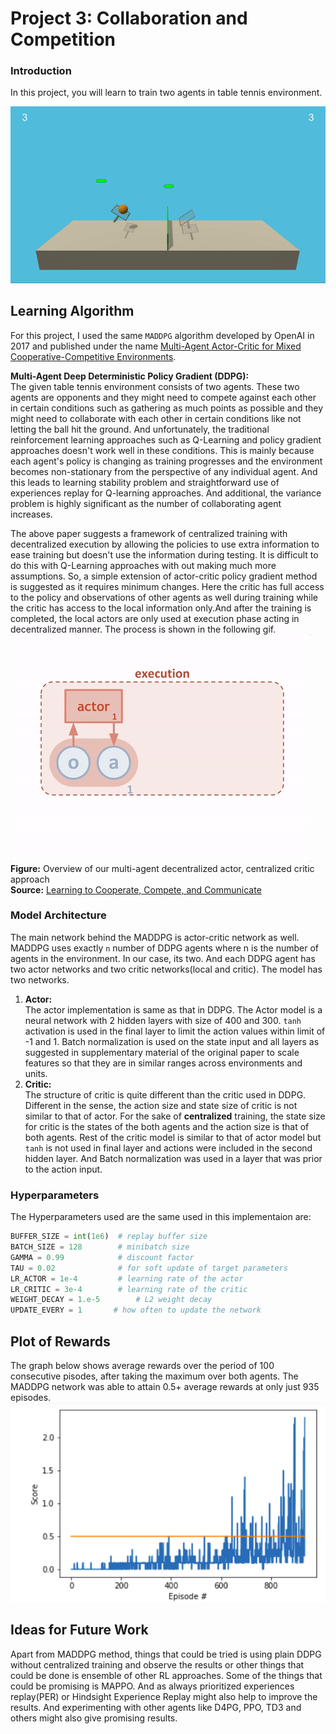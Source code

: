 # Project 3: Collaboration and Competition

### Introduction

In this project, you will learn to train two agents in table tennis environment.   

![Trained Agent](./Images/tennis.gif)

## Learning Algorithm
For this project, I used the same `MADDPG` algorithm developed by OpenAI in 2017 and published  under the name [Multi-Agent Actor-Critic for Mixed Cooperative-Competitive Environments](https://arxiv.org/pdf/1706.02275.pdf).

**Multi-Agent Deep Deterministic Policy Gradient (DDPG):**<br/>
The given table tennis environment consists of two agents. These two agents are opponents and they might need to compete against each other in certain conditions such as gathering as much points as possible and they might need to collaborate with each other in certain conditions like not letting the ball hit the ground. And unfortunately, the traditional reinforcement learning approaches such as Q-Learning and policy gradient approaches doesn't work well in these conditions. This is mainly because each agent's policy is changing as training progresses and the environment becomes non-stationary from the perspective of any individual agent. And this leads to learning stability problem and straightforward use of experiences replay for Q-learning approaches. And additional, the variance problem is highly significant as the number of collaborating agent increases.

The above paper suggests a framework of centralized training with decentralized execution by allowing the policies to use extra information to ease training but doesn't use the information during testing. It is difficult to do this with Q-Learning approaches with out making much more assumptions. So, a simple extension of actor-critic policy gradient method is suggested as it requires minimum changes. Here the critic has full access to the policy and observations of other agents as well during training while the critic has access to the local information only.And after the training  is completed, the local actors are only used at execution phase acting in decentralized manner. The process is shown in the following gif.
![MADDPG](./Images/maddpg.gif)
**Figure:** Overview of our multi-agent decentralized actor, centralized critic approach <br/>
**Source:** [Learning to Cooperate, Compete, and Communicate](https://openai.com/blog/learning-to-cooperate-compete-and-communicate/)

### Model Architecture
The main network behind the MADDPG is actor-critic network as well. MADDPG uses exactly `n` number of DDPG agents where n is the number of agents in the environment. In our case, its two. And each DDPG agent has two actor networks and two critic networks(local and critic).
The model has two networks.
1. **Actor:**<br/>
    The actor implementation is same as that in DDPG.
    The Actor model is a neural network with 2 hidden layers with size of 400 and 300. `tanh` activation is used in the final layer to limit the action values within limit of -1 and 1. Batch normalization is used on the state input and all layers as suggested in supplementary material of the original paper to scale features so that they are in similar ranges across environments and units.
2. **Critic:**<br/>
    The structure of critic is quite different than the critic used in DDPG. Different in the sense, the action size and state size of critic is not similar to that of actor. For the sake of **centralized** training, the state size for critic is the states of the both agents and the action size is that of both agents. Rest of the critic model is similar to that of actor model but `tanh` is not used in final layer and actions were included in the second hidden layer. And Batch normalization was used in a layer that was prior to the action input.

### Hyperparameters
The Hyperparameters used are the same used in this implementaion are:
```python
BUFFER_SIZE = int(1e6)  # replay buffer size
BATCH_SIZE = 128        # minibatch size
GAMMA = 0.99            # discount factor
TAU = 0.02              # for soft update of target parameters
LR_ACTOR = 1e-4         # learning rate of the actor
LR_CRITIC = 3e-4        # learning rate of the critic
WEIGHT_DECAY = 1.e-5        # L2 weight decay
UPDATE_EVERY = 1       # how often to update the network
```
## Plot of Rewards
The graph below shows average rewards over the period of 100 consecutive pisodes, after taking the maximum over both agents. The MADDPG network was able to attain 0.5+ average rewards at only just 935 episodes.
![avg_reward](./Images/average_max_reward.png)

## Ideas for Future Work
Apart from MADDPG method, things that could be tried is using plain DDPG without centralized training and observe the results or other things that could be done is ensemble of other RL approaches. Some of the things that could be promising is MAPPO. And as always prioritized experiences replay(PER) or Hindsight Experience Replay might also help to improve the results. And experimenting with other agents like D4PG, PPO, TD3 and others might also give promising results.

